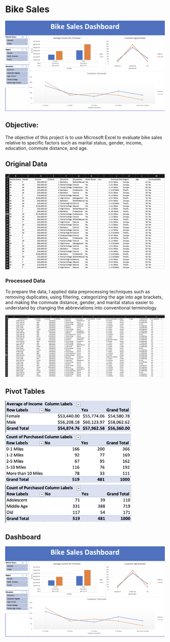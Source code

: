# Bike Sales

![Data Screenshot](images/image6.png)

## Objective:
The objective of this project is to use Microsoft Excel to evaluate bike sales relative to specific factors such as marital status, gender, income, education, commute distance, and age. 

## Original Data

![Data Screenshot](images/image1.png)

### Processed Data
To prepare the data, I applied data preprocessing techniques such as removing duplicates, using filtering, categorizing the age into age brackets, and making the commute distance, gender, and marital status easier to understand by changing the abbreviations into conventional terminology. 
 
![Data Screenshot](images/image2.png)

## Pivot Tables

<img src="images/image3.png" alt="Pivot Table 1" width="400">
<img src="images/image4.png" alt="Pivot Table 2" width="400">
<img src="images/image5.png" alt="Pivot Table 3" width="400">

## Dashboard

![Data Screenshot](images/image6.png)
